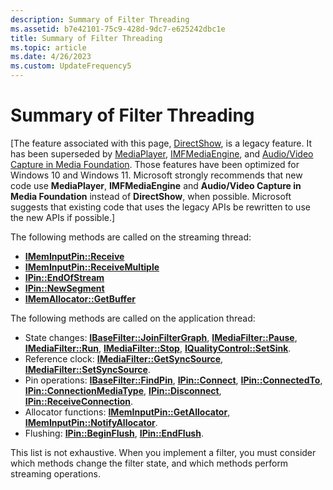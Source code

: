 ```yaml
---
description: Summary of Filter Threading
ms.assetid: b7e42101-75c9-428d-9dc7-e625242dbc1e
title: Summary of Filter Threading
ms.topic: article
ms.date: 4/26/2023
ms.custom: UpdateFrequency5
---
```


# Summary of Filter Threading

\[The feature associated with this page, [DirectShow](/windows/win32/directshow/directshow), is a legacy feature. It has been superseded by [MediaPlayer](/uwp/api/Windows.Media.Playback.MediaPlayer), [IMFMediaEngine](/windows/win32/api/mfmediaengine/nn-mfmediaengine-imfmediaengine), and [Audio/Video Capture in Media Foundation](windows/win32/medfound/audio-video-capture-in-media-foundation). Those features have been optimized for Windows 10 and Windows 11. Microsoft strongly recommends that new code use **MediaPlayer**, **IMFMediaEngine** and **Audio/Video Capture in Media Foundation** instead of **DirectShow**, when possible. Microsoft suggests that existing code that uses the legacy APIs be rewritten to use the new APIs if possible.\]

The following methods are called on the streaming thread:

-   [**IMemInputPin::Receive**](/windows/desktop/api/Strmif/nf-strmif-imeminputpin-receive)
-   [**IMemInputPin::ReceiveMultiple**](/windows/desktop/api/Strmif/nf-strmif-imeminputpin-receivemultiple)
-   [**IPin::EndOfStream**](/windows/desktop/api/Strmif/nf-strmif-ipin-endofstream)
-   [**IPin::NewSegment**](/windows/desktop/api/Strmif/nf-strmif-ipin-newsegment)
-   [**IMemAllocator::GetBuffer**](/windows/desktop/api/Strmif/nf-strmif-imemallocator-getbuffer)

The following methods are called on the application thread:

-   State changes: [**IBaseFilter::JoinFilterGraph**](/windows/desktop/api/Strmif/nf-strmif-ibasefilter-joinfiltergraph), [**IMediaFilter::Pause**](/windows/desktop/api/Strmif/nf-strmif-imediafilter-pause), [**IMediaFilter::Run**](/windows/desktop/api/Strmif/nf-strmif-imediafilter-run), [**IMediaFilter::Stop**](/windows/desktop/api/Strmif/nf-strmif-imediafilter-stop), [**IQualityControl::SetSink**](/windows/desktop/api/Strmif/nf-strmif-iqualitycontrol-setsink).
-   Reference clock: [**IMediaFilter::GetSyncSource**](/windows/desktop/api/Strmif/nf-strmif-imediafilter-getsyncsource), [**IMediaFilter::SetSyncSource**](/windows/desktop/api/Strmif/nf-strmif-imediafilter-setsyncsource).
-   Pin operations: [**IBaseFilter::FindPin**](/windows/desktop/api/Strmif/nf-strmif-ibasefilter-findpin), [**IPin::Connect**](/windows/desktop/api/Strmif/nf-strmif-ipin-connect), [**IPin::ConnectedTo**](/windows/desktop/api/Strmif/nf-strmif-ipin-connectedto), [**IPin::ConnectionMediaType**](/windows/desktop/api/Strmif/nf-strmif-ipin-connectionmediatype), [**IPin::Disconnect**](/windows/desktop/api/Strmif/nf-strmif-ipin-disconnect), [**IPin::ReceiveConnection**](/windows/desktop/api/Strmif/nf-strmif-ipin-receiveconnection).
-   Allocator functions: [**IMemInputPin::GetAllocator**](/windows/desktop/api/Strmif/nf-strmif-imeminputpin-getallocator), [**IMemInputPin::NotifyAllocator**](/windows/desktop/api/Strmif/nf-strmif-imeminputpin-notifyallocator).
-   Flushing: [**IPin::BeginFlush**](/windows/desktop/api/Strmif/nf-strmif-ipin-beginflush), [**IPin::EndFlush**](/windows/desktop/api/Strmif/nf-strmif-ipin-endflush).

This list is not exhaustive. When you implement a filter, you must consider which methods change the filter state, and which methods perform streaming operations.

 

 



